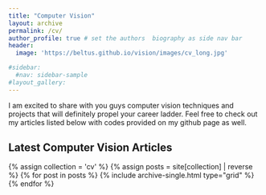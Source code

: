 ```yaml
---
title: "Computer Vision"
layout: archive
permalink: /cv/
author_profile: true # set the authors  biography as side nav bar
header:
  image: 'https://beltus.github.io/vision/images/cv_long.jpg'

#sidebar:
  #nav: sidebar-sample
#layout_gallery:
---
```


I am excited to share with you guys computer vision techniques and projects that will definitely propel your career ladder. Feel free to check out my articles listed below with codes provided on my github page as well.


## Latest Computer Vision Articles

<div class="grid__wrapper">
  {% assign collection = 'cv' %}
  {% assign posts = site[collection] | reverse %}
  {% for post in posts %}
    {% include archive-single.html type="grid" %}
  {% endfor %}
</div>
